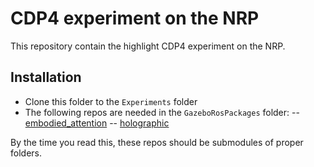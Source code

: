 CDP4 experiment on the NRP
====================

This repository contain the highlight CDP4 experiment on the NRP.

Installation
-----------

- Clone this folder to the ``Experiments`` folder
- The following repos are needed in the `GazeboRosPackages` folder:
-- [embodied_attention](git@github.com:HBPNeurorobotics/embodied_attention.git)
-- [holographic](git@github.com:HBPNeurorobotics/holographic.git)

By the time you read this, these repos should be submodules of proper folders.
